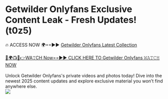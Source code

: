 # Getwilder Onlyfans Exclusive Content Leak - Fresh Updates! (t0z5)

🔥 ACCESS NOW 🌍==►► <a href="https://tinyurl.com/kvy9nzfs" rel="nofollow">Getwilder Onlyfans Latest Collection</a>
<br><br>
[🔴🌍📺📱👉WA𝚃CH Now==►► CLICK HERE TO Getwilder Onlyfans 𝚆𝙰𝚃𝙲𝙷 NOW](https://tinyurl.com/kvy9nzfs)
<br><br>
Unlock Getwilder Onlyfans's private videos and photos today! Dive into the newest 2025 content updates and explore exclusive material you won’t find anywhere else.
<br>
<a href="https://tinyurl.com/kvy9nzfs" rel="nofollow" data-target="animated-image.originalLink"><img src="https://camo.githubusercontent.com/8a4f000d20f83aca3bf7ec5f350d767afa0574a8a352519fd8cfa583a6f93a33/68747470733a2f2f692e696d6775722e636f6d2f644a486b345a712e676966" data-canonical-src="https://i.imgur.com/dJHk4Zq.gif" style="max-width: 100%; display: inline-block;" data-target="animated-image.originalImage"></a>
<br>
